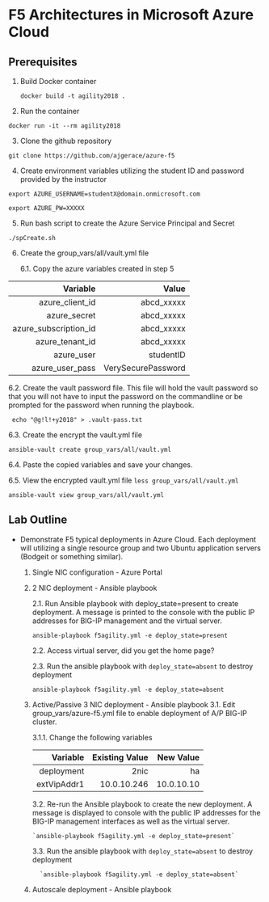 # F5 Architectures in Microsoft Azure Cloud

## Prerequisites
1. Build Docker container

   `docker build -t agility2018 . `

2. Run the container

  `docker run -it --rm agility2018 `

3. Clone the github repository

  `git clone https://github.com/ajgerace/azure-f5`

4. Create environment variables utilizing the student ID and password provided by the instructor

  ` export AZURE_USERNAME=studentX@domain.onmicrosoft.com `

  ` export AZURE_PW=XXXXX `

5. Run bash script to create the Azure Service Principal and Secret

  ` ./spCreate.sh `

6. Create the group_vars/all/vault.yml file

   6.1. Copy the azure variables created in step 5


| Variable             | Value |
| --------------------:|------:|  
| azure_client_id      | abcd_xxxxx |
| azure_secret         | abcd_xxxxx      |
| azure_subscription_id| abcd_xxxxx      |
| azure_tenant_id      | abcd_xxxxx      |
| azure_user           | studentID      |
| azure_user_pass      | VerySecurePassword

   6.2. Create the vault password file. This file will hold the vault password so that you will not have to input the password on the commandline or be prompted for the password when running the playbook.  

  ` echo "@g!l!+y2018" > .vault-pass.txt`

   6.3. Create the encrypt the vault.yml file

  ` ansible-vault create group_vars/all/vault.yml `

   6.4. Paste the copied variables and save your changes.

   6.5. View the encrypted vault.yml file
  ` less group_vars/all/vault.yml `

  ` ansible-vault view group_vars/all/vault.yml `



## Lab Outline
* Demonstrate F5 typical deployments in Azure Cloud. Each  deployment will utilizing a single resource group and two Ubuntu application servers (Bodgeit or something similar).

    1. Single NIC configuration - Azure Portal

    2. 2 NIC deployment - Ansible playbook

       2.1. Run Ansible playbook with deploy_state=present to create deployment. A message is printed to the console with the  public IP addresses for BIG-IP management and the virtual server.

         `ansible-playbook f5agility.yml -e deploy_state=present `

       2.2. Access virtual server, did you get the home page?

       2.3. Run the ansible playbook with `deploy_state=absent` to destroy deployment

         `ansible-playbook f5agility.yml -e deploy_state=absent`


    3. Active/Passive 3 NIC deployment - Ansible playbook
       3.1. Edit group_vars/azure-f5.yml file to enable deployment of A/P BIG-IP cluster.

       3.1.1. Change the following variables


          | Variable             | Existing Value | New Value |
          | --------------------:|------:|-----:|
          | deployment | 2nic | ha |
          | extVipAddr1 | 10.0.10.246 | 10.0.10.10 |


       3.2. Re-run the Ansible playbook to create the new deployment. A message is displayed to console with the public IP addresses for the BIG-IP management interfaces as well as the virtual server.

           `ansible-playbook f5agility.yml -e deploy_state=present`  


       3.3. Run the ansible playbook with `deploy_state=absent` to destroy deployment

             `ansible-playbook f5agility.yml -e deploy_state=absent`


    4. Autoscale deployment - Ansible playbook
